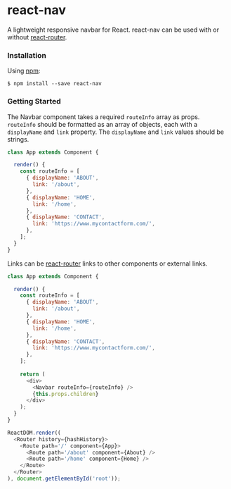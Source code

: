 # react-nav
A lightweight responsive navbar for React. react-nav can be used with or without [react-router](https://github.com/ReactTraining/react-router).

### Installation

Using [npm](https://www.npmjs.com/):

    $ npm install --save react-nav
    
### Getting Started

The Navbar component takes a required `routeInfo` array as props. `routeInfo` should be formatted as an array of objects,
each with a `displayName` and `link` property. The `displayName` and `link` values should be strings. 

```js
class App extends Component {

  render() {
    const routeInfo = [
      { displayName: 'ABOUT',
        link: '/about',
      },
      { displayName: 'HOME',
        link: '/home',
      },
      { displayName: 'CONTACT',
        link: 'https://www.mycontactform.com/',
      },
    ];
  }
}
```

Links can be [react-router](https://github.com/ReactTraining/react-router) links to other components or external links.

```js
class App extends Component {

  render() {
    const routeInfo = [
      { displayName: 'ABOUT',
        link: '/about',
      },
      { displayName: 'HOME',
        link: '/home',
      },
      { displayName: 'CONTACT',
        link: 'https://www.mycontactform.com/',
      },
    ];
  
    return (
      <div>
        <Navbar routeInfo={routeInfo} />
        {this.props.children}
      </div>
    );
  }
}

ReactDOM.render((
  <Router history={hashHistory}>
    <Route path='/' component={App}>
      <Route path='/about' component={About} />
      <Route path='/home' component={Home} />
    </Route>
  </Router>
), document.getElementById('root'));
```
